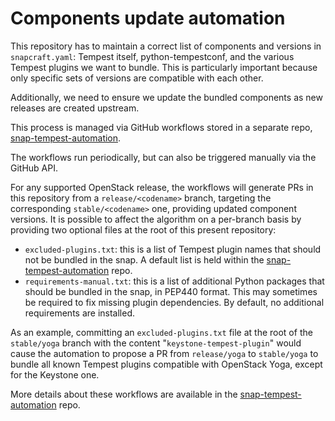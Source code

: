 # Components update automation

This repository has to maintain a correct list of components and versions in `snapcraft.yaml`: Tempest itself, python-tempestconf, and the various Tempest plugins we want to bundle. This is particularly important because only specific sets of versions are compatible with each other.

Additionally, we need to ensure we update the bundled components as new releases are created upstream.

This process is managed via GitHub workflows stored in a separate repo, [snap-tempest-automation](https://github.com/canonical/snap-tempest/).

The workflows run periodically, but can also be triggered manually via the GitHub API.

For any supported OpenStack release, the workflows will generate PRs in this repository from a `release/<codename>` branch, targeting the corresponding `stable/<codename>` one, providing updated component versions. It is possible to affect the algorithm on a per-branch basis by providing two optional files at the root of this present repository:
* `excluded-plugins.txt`: this is a list of Tempest plugin names that should not be bundled in the snap. A default list is held within the  [snap-tempest-automation](https://github.com/canonical/snap-tempest/) repo.
* `requirements-manual.txt`: this is a list of additional Python packages that should be bundled in the snap, in PEP440 format. This may sometimes be required to fix missing plugin dependencies. By default, no additional requirements are installed.

As an example, committing an `excluded-plugins.txt` file at the root of the `stable/yoga` branch with the content "`keystone-tempest-plugin`" would cause the automation to propose a PR from `release/yoga` to `stable/yoga` to bundle all known Tempest plugins compatible with OpenStack Yoga, except for the Keystone one.

More details about these workflows are available in the [snap-tempest-automation](https://github.com/canonical/snap-tempest/) repo.